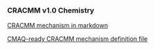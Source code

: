 ### CRACMM v1.0 Chemistry

[CRACMM mechanism in markdown](mech_cracmm1_aq.md)

[CMAQ-ready CRACMM mechanism definition file](mech_cracmm1_aq.def)